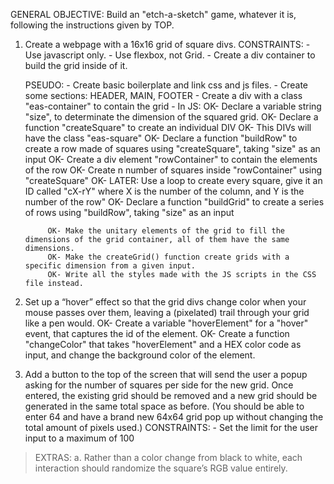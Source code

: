 GENERAL OBJECTIVE: Build an "etch-a-sketch" game, whatever it is, following the instructions given by TOP.

1. Create a webpage with a 16x16 grid of square divs.
    CONSTRAINTS:
        - Use javascript only.
        - Use flexbox, not Grid.
        - Create a div container to build the grid inside of it.
    
    PSEUDO:
        - Create basic boilerplate and link css and js files.
        - Create some sections: HEADER, MAIN, FOOTER
        - Create a div with a class "eas-container" to contain the grid
        - In JS:
            OK- Declare a variable string "size", to determinate the dimension of the squared grid.
            OK- Declare a function "createSquare" to create an individual DIV
            OK-     This DIVs will have the class "eas-square"
            OK- Declare a function "buildRow" to create a row made of squares using "createSquare", taking "size" as an input
            OK-     Create a div element "rowContainer" to contain the elements of the row
            OK-     Create n number of squares inside "rowContainer" using "createSquare"
            OK-         LATER: Use a loop to create every square, give it an ID called "cX-rY" where X is the number of the column, and Y is the number of the row"
            OK- Declare a function "buildGrid" to create a series of rows using "buildRow", taking "size" as an input
            
            OK- Make the unitary elements of the grid to fill the dimensions of the grid container, all of them have the same dimensions.
            OK- Make the createGrid() function create grids with a specific dimension from a given input.
            OK- Write all the styles made with the JS scripts in the CSS file instead.

2. Set up a “hover” effect so that the grid divs change color when your mouse passes over them, leaving a (pixelated) trail through your grid like a pen would.
        OK- Create a variable "hoverElement" for a "hover" event, that captures the id of the element.
        OK- Create a function "changeColor" that takes "hoverElement" and a HEX color code as input, and change the background color of the element.

3. Add a button to the top of the screen that will send the user a popup asking for the number of squares per side for the new grid.
   Once entered, the existing grid should be removed and a new grid should be generated in the same total space as before.
   (You should be able to enter 64 and have a brand new 64x64 grid pop up without changing the total amount of pixels used.)
    CONSTRAINTS:
        - Set the limit for the user input to a maximum of 100

> EXTRAS:
a. Rather than a color change from black to white, each interaction should randomize the square’s RGB value entirely.

